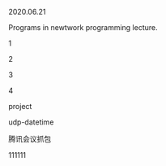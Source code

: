 2020.06.21

Programs in newtwork programming lecture.

1

2

3

4

project

udp-datetime

腾讯会议抓包

111111
